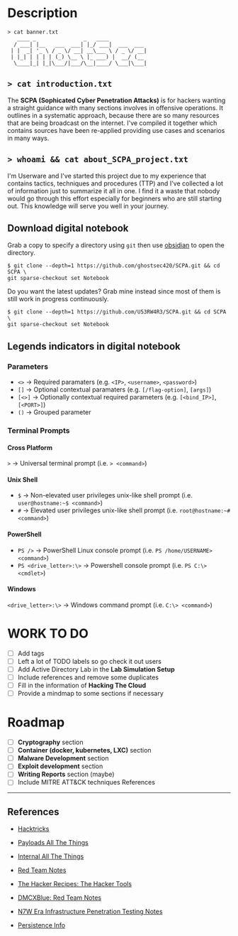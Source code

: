 # Description

```
> cat banner.txt
   ____ _               _   ____
  / ___| |__   ___  ___| |_/ ___|  ___  ___
 | |  _| '_ \ / _ \/ __| __\___ \ / _ \/ __|
 | |_| | | | | (_) \__ \ |_ ___) |  __/ (__
  \____|_| |_|\___/|___/\__|____/ \___|\___|
```

## `> cat introduction.txt`

The **SCPA (Sophicated Cyber Penetration Attacks)** is for hackers wanting a straight guidance with many sections involves in offensive operations. It outlines in a systematic approach, because there are so many resources that are being broadcast on the internet. I've compiled it together which contains sources have been re-applied providing use cases and scenarios in many ways.

## `> whoami && cat about_SCPA_project.txt`

I'm Userware and I've started this project due to my experience that contains tactics, techniques and procedures (TTP) and I've collected a lot of information just to summarize it all in one. I find it a waste that nobody would go through this effort especially for beginners who are still starting out. This knowledge will serve you well in your journey.

## Download digital notebook

Grab a copy to specify a directory using `git` then use [obsidian](https://obsidian.md/) to open the directory.

```
$ git clone --depth=1 https://github.com/ghostsec420/SCPA.git && cd SCPA \
git sparse-checkout set Notebook
```

Do you want the latest updates? Grab mine instead since most of them is still work in progress continuously.

```
$ git clone --depth=1 https://github.com/U53RW4R3/SCPA.git && cd SCPA \
git sparse-checkout set Notebook
```

## Legends indicators in digital notebook

### Parameters

- `<>` -> Required paramaters (e.g. `<IP>`, `<username>`, `<password>`)
- `[]` -> Optional contextual paramaters (e.g. `[/flag-option]`, `[args]`)
- `[<>]` -> Optionally contextual required parameters (e.g. `[<bind_IP>]`, `[<PORT>]`)
- `()` -> Grouped parameter

### Terminal Prompts

#### Cross Platform

`>` -> Universal terminal prompt (i.e. `> <command>`)

#### Unix Shell

- `$` -> Non-elevated user privileges unix-like shell prompt (i.e. `user@hostname:~$ <command>`)
- `#` -> Elevated user privileges unix-like shell prompt (i.e. `root@hostname:~# <command>`)

#### PowerShell

- `PS />` -> PowerShell Linux console prompt (i.e. `PS /home/USERNAME> <command>`)
- `PS <drive_letter>:\>` -> Powershell console prompt (i.e. `PS C:\> <cmdlet>`)

#### Windows

`<drive_letter>:\>` -> Windows command prompt (i.e. `C:\> <command>`)

# WORK TO DO

- [ ] Add tags
- [ ] Left a lot of TODO labels so go check it out users
- [ ] Add Active Directory Lab in the **Lab Simulation Setup**
- [ ] Include references and remove some duplicates
- [ ] Fill in the information of **Hacking The Cloud**
- [ ] Provide a mindmap to some sections if necessary

# Roadmap

- [ ] **Cryptography** section
- [ ] **Container (docker, kubernetes, LXC)** section
- [ ] **Malware Development** section
- [ ] **Exploit development** section
- [ ] **Writing Reports** section (maybe)
- [ ] Include MITRE ATT&CK techniques References

---
## References

- [Hacktricks](https://book.hacktricks.xyz/)

- [Payloads All The Things](https://swisskyrepo.github.io/PayloadsAllTheThings/)

- [Internal All The Things](https://swisskyrepo.github.io/InternalAllTheThings/)

- [Red Team Notes](https://www.ired.team)

- [The Hacker Recipes: The Hacker Tools](https://tools.thehacker.recipes/)

- [DMCXBlue: Red Team Notes](https://dmcxblue.gitbook.io/red-team-notes)

- [N7W Era Infrastructure Penetration Testing Notes](https://infra.newerasec.com)

- [Persistence Info](https://persistence-info.github.io/)
